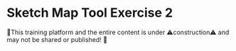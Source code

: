 # Sketch Map Tool Exercise 2

🚧This training platform and the entire content is under ⚠️construction⚠️ and may not be shared or published! 🚧
